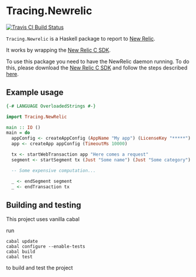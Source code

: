 # Tracing.Newrelic

[![Travis CI Build Status](https://travis-ci.org/NoRedInk/tracing-newrelic.svg)](https://travis-ci.org/NoRedInk/tracing-newrelic)

`Tracing.Newrelic` is a Haskell package to report to [New Relic](https://newrelic.com/).

It works by wrapping the [New Relic C SDK](https://github.com/newrelic/c-sdk).

To use this package you need to have the NewRelic daemon running. To do this, please
download the [New Relic C SDK](https://github.com/newrelic/c-sdk) and follow the steps
described [here](https://github.com/newrelic/c-sdk#building-the-c-sdk).

## Example usage

```haskell
{-# LANGUAGE OverloadedStrings #-}

import Tracing.NewRelic

main :: IO ()
main = do
  appConfig <- createAppConfig (AppName "My app") (LicenseKey "*****")
  app <- createApp appConfig (TimeoutMs 10000)

  tx <- startWebTransaction app "Here comes a request"
  segment <- startSegment tx (Just "Some name") (Just "Some category")

  -- Some expensive computation...

  _ <- endSegment segment
  _ <- endTransaction tx
```

## Building and testing
This project uses vanilla cabal

run
```
cabal update
cabal configure --enable-tests
cabal build
cabal test
```

to build and test the project
